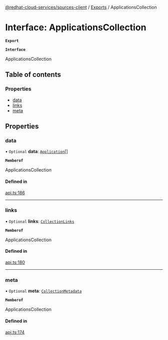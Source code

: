 [@redhat-cloud-services/sources-client](../README.md) / [Exports](../modules.md) / ApplicationsCollection

# Interface: ApplicationsCollection

**`Export`**

**`Interface`**

ApplicationsCollection

## Table of contents

### Properties

- [data](ApplicationsCollection.md#data)
- [links](ApplicationsCollection.md#links)
- [meta](ApplicationsCollection.md#meta)

## Properties

### data

• `Optional` **data**: [`Application`](Application.md)[]

**`Memberof`**

ApplicationsCollection

#### Defined in

[api.ts:186](https://github.com/mkholjuraev/javascript-clients/blob/master/packages/sources/api.ts#L186)

___

### links

• `Optional` **links**: [`CollectionLinks`](CollectionLinks.md)

**`Memberof`**

ApplicationsCollection

#### Defined in

[api.ts:180](https://github.com/mkholjuraev/javascript-clients/blob/master/packages/sources/api.ts#L180)

___

### meta

• `Optional` **meta**: [`CollectionMetadata`](CollectionMetadata.md)

**`Memberof`**

ApplicationsCollection

#### Defined in

[api.ts:174](https://github.com/mkholjuraev/javascript-clients/blob/master/packages/sources/api.ts#L174)

